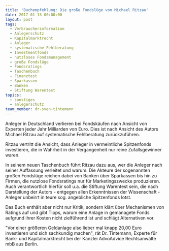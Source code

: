 ```yaml
---
title: 'Buchempfehlung: Die große Fondslüge von Michael Ritzau'
date: 2017-01-13 00:00:00
layout: post
tags:
  - Verbraucherinformation
  - Anlegerschutz
  - Kapitalmarktrecht
  - Anleger
  - systematische Fehlberatung
  - Investmentfonds
  - nutzloses Fondsmanagement
  - große Fondslüge
  - Fondsratings
  - Taschenbuch
  - Finanztest
  - Sparkassen
  - Banken
  - Stiftung Warentest
topics:
  - sonstiges
  - anlegerschutz
team_member: dr-sven-tintemann
---
```



Anleger in Deutschland verlieren bei Fondskäufen nach Ansicht von Experten jeder Jahr Milliarden von Euro. Dies ist nach Ansicht des Autors Michael Ritzau auf systematische Fehlberatung zurückzuführen.

Ritzau vertritt die Ansicht, dass Anleger in vermeintliche Spitzenfonds investieren, die in Wahrheit in der Vergangenheit nur reine Zufallsgewinner waren.

In seinem neuen Taschenbuch führt Ritzau dazu aus, wer die Anleger nach seiner Auffassung verleitet und warum. Die Akteure der sogenannten großen Fondslüge reichen dabei von Banken über Sparkassen bis hin zu Firmen, die nutzlose Fondsratings nur für Marketingszwecke produzieren. Auch verantwortlich hierfür soll u.a. die Stiftung Warentest sein, die nach Darstellung der Autors - entgegen allen Erkenntnissen der Wissenschaft - Anleger unbeirrt in teure sog. angebliche Spitzenfonds lotst.

Das Buch enthält aber nicht nur Kritik, sondern klärt über Mechanismen von Ratings auf und gibt Tipps, warum eine Anlage in gemanagete Fonds aufgrund ihrer Kosten nicht zielführend ist und schlägt Alternativen vor.

"Vor einer größeren Geldanlage also lieber mal knapp 20,00 Euro investieren und sich sachkundig machen", rät Dr. Tintemann, Experte für Bank- und Kapitalmarktrecht bei der Kanzlei AdvoAdvice Rechtsanwälte mbB aus Berlin.